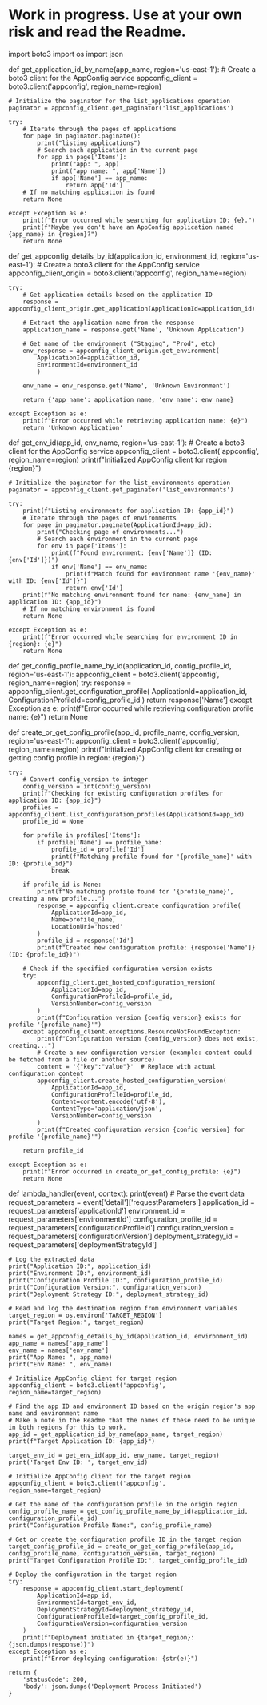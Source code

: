 # Work in progress. Use at your own risk and read the Readme.

import boto3
import os
import json

def get_application_id_by_name(app_name, region='us-east-1'):
    # Create a boto3 client for the AppConfig service
    appconfig_client = boto3.client('appconfig', region_name=region)

    # Initialize the paginator for the list_applications operation
    paginator = appconfig_client.get_paginator('list_applications')

    try:
        # Iterate through the pages of applications
        for page in paginator.paginate():
            print("listing applications")
            # Search each application in the current page
            for app in page['Items']:
                print("app: ", app)
                print("app name: ", app['Name'])
                if app['Name'] == app_name:
                    return app['Id']
        # If no matching application is found
        return None

    except Exception as e:
        print(f"Error occurred while searching for application ID: {e}.")
        print(f"Maybe you don't have an AppConfig application named {app_name} in {region}?")
        return None

def get_appconfig_details_by_id(application_id, environment_id, region='us-east-1'):
    # Create a boto3 client for the AppConfig service
    appconfig_client_origin = boto3.client('appconfig', region_name=region)

    try:
        # Get application details based on the application ID
        response = appconfig_client_origin.get_application(ApplicationId=application_id)

        # Extract the application name from the response
        application_name = response.get('Name', 'Unknown Application')
        
        # Get name of the environment ("Staging", "Prod", etc)
        env_response = appconfig_client_origin.get_environment(
            ApplicationId=application_id,
            EnvironmentId=environment_id
            )
        
        env_name = env_response.get('Name', 'Unknown Environment')
        
        return {'app_name': application_name, 'env_name': env_name}

    except Exception as e:
        print(f"Error occurred while retrieving application name: {e}")
        return 'Unknown Application'
        
def get_env_id(app_id, env_name, region='us-east-1'):
    # Create a boto3 client for the AppConfig service
    appconfig_client = boto3.client('appconfig', region_name=region)
    print(f"Initialized AppConfig client for region {region}")

    # Initialize the paginator for the list_environments operation
    paginator = appconfig_client.get_paginator('list_environments')

    try:
        print(f"Listing environments for application ID: {app_id}")
        # Iterate through the pages of environments
        for page in paginator.paginate(ApplicationId=app_id):
            print("Checking page of environments...")
            # Search each environment in the current page
            for env in page['Items']:
                print(f"Found environment: {env['Name']} (ID: {env['Id']})")
                if env['Name'] == env_name:
                    print(f"Match found for environment name '{env_name}' with ID: {env['Id']}")
                    return env['Id']
        print(f"No matching environment found for name: {env_name} in application ID: {app_id}")
        # If no matching environment is found
        return None

    except Exception as e:
        print(f"Error occurred while searching for environment ID in {region}: {e}")
        return None
        
def get_config_profile_name_by_id(application_id, config_profile_id, region='us-east-1'):
    appconfig_client = boto3.client('appconfig', region_name=region)
    try:
        response = appconfig_client.get_configuration_profile(
            ApplicationId=application_id,
            ConfigurationProfileId=config_profile_id
        )
        return response['Name']
    except Exception as e:
        print(f"Error occurred while retrieving configuration profile name: {e}")
        return None
        
def create_or_get_config_profile(app_id, profile_name, config_version, region='us-east-1'):
    appconfig_client = boto3.client('appconfig', region_name=region)
    print(f"Initialized AppConfig client for creating or getting config profile in region: {region}")

    try:
        # Convert config_version to integer
        config_version = int(config_version)
        print(f"Checking for existing configuration profiles for application ID: {app_id}")
        profiles = appconfig_client.list_configuration_profiles(ApplicationId=app_id)
        profile_id = None

        for profile in profiles['Items']:
            if profile['Name'] == profile_name:
                profile_id = profile['Id']
                print(f"Matching profile found for '{profile_name}' with ID: {profile_id}")
                break

        if profile_id is None:
            print(f"No matching profile found for '{profile_name}', creating a new profile...")
            response = appconfig_client.create_configuration_profile(
                ApplicationId=app_id,
                Name=profile_name,
                LocationUri='hosted'
            )
            profile_id = response['Id']
            print(f"Created new configuration profile: {response['Name']} (ID: {profile_id})")

        # Check if the specified configuration version exists
        try:
            appconfig_client.get_hosted_configuration_version(
                ApplicationId=app_id,
                ConfigurationProfileId=profile_id,
                VersionNumber=config_version
            )
            print(f"Configuration version {config_version} exists for profile '{profile_name}'")
        except appconfig_client.exceptions.ResourceNotFoundException:
            print(f"Configuration version {config_version} does not exist, creating...")
            # Create a new configuration version (example: content could be fetched from a file or another source)
            content = '{"key":"value"}'  # Replace with actual configuration content
            appconfig_client.create_hosted_configuration_version(
                ApplicationId=app_id,
                ConfigurationProfileId=profile_id,
                Content=content.encode('utf-8'),
                ContentType='application/json',
                VersionNumber=config_version
            )
            print(f"Created configuration version {config_version} for profile '{profile_name}'")

        return profile_id

    except Exception as e:
        print(f"Error occurred in create_or_get_config_profile: {e}")
        return None

def lambda_handler(event, context):
    print(event)
    # Parse the event data
    request_parameters = event['detail']['requestParameters']
    application_id = request_parameters['applicationId']
    environment_id = request_parameters['environmentId']
    configuration_profile_id = request_parameters['configurationProfileId']
    configuration_version = request_parameters['configurationVersion']
    deployment_strategy_id = request_parameters['deploymentStrategyId']
    
    # Log the extracted data
    print("Application ID:", application_id)
    print("Environment ID:", environment_id)
    print("Configuration Profile ID:", configuration_profile_id)
    print("Configuration Version:", configuration_version)
    print("Deployment Strategy ID:", deployment_strategy_id)

    # Read and log the destination region from environment variables
    target_region = os.environ['TARGET_REGION']
    print("Target Region:", target_region)
    
    names = get_appconfig_details_by_id(application_id, environment_id)
    app_name = names['app_name']
    env_name = names['env_name']
    print("App Name: ", app_name)
    print("Env Name: ", env_name)
    
    # Initialize AppConfig client for target region
    appconfig_client = boto3.client('appconfig', region_name=target_region)
    
    # Find the app ID and environment ID based on the origin region's app name and environment name
    # Make a note in the Readme that the names of these need to be unique in both regions for this to work.
    app_id = get_application_id_by_name(app_name, target_region)
    print(f"Target Application ID: {app_id}")
    
    target_env_id = get_env_id(app_id, env_name, target_region)
    print('Target Env ID: ', target_env_id)
    
    # Initialize AppConfig client for the target region
    appconfig_client = boto3.client('appconfig', region_name=target_region)
    
    # Get the name of the configuration profile in the origin region
    config_profile_name = get_config_profile_name_by_id(application_id, configuration_profile_id)
    print("Configuration Profile Name:", config_profile_name)

    # Get or create the configuration profile ID in the target region
    target_config_profile_id = create_or_get_config_profile(app_id, config_profile_name, configuration_version, target_region)
    print("Target Configuration Profile ID:", target_config_profile_id)

    # Deploy the configuration in the target region
    try:
        response = appconfig_client.start_deployment(
            ApplicationId=app_id,
            EnvironmentId=target_env_id,
            DeploymentStrategyId=deployment_strategy_id,
            ConfigurationProfileId=target_config_profile_id,
            ConfigurationVersion=configuration_version
        )
        print(f"Deployment initiated in {target_region}: {json.dumps(response)}")
    except Exception as e:
        print(f"Error deploying configuration: {str(e)}")

    return {
        'statusCode': 200,
        'body': json.dumps('Deployment Process Initiated')
    }

